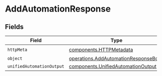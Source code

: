 # AddAutomationResponse


## Fields

| Field                                                                                        | Type                                                                                         | Required                                                                                     | Description                                                                                  |
| -------------------------------------------------------------------------------------------- | -------------------------------------------------------------------------------------------- | -------------------------------------------------------------------------------------------- | -------------------------------------------------------------------------------------------- |
| `httpMeta`                                                                                   | [components.HTTPMetadata](../../models/components/httpmetadata.md)                           | :heavy_check_mark:                                                                           | N/A                                                                                          |
| `object`                                                                                     | [operations.AddAutomationResponseBody](../../models/operations/addautomationresponsebody.md) | :heavy_minus_sign:                                                                           | N/A                                                                                          |
| `unifiedAutomationOutput`                                                                    | [components.UnifiedAutomationOutput](../../models/components/unifiedautomationoutput.md)     | :heavy_minus_sign:                                                                           | N/A                                                                                          |